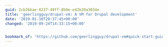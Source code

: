 ```yaml
---
guid: 2cb2bbae-8237-49ff-8b9e-e42b20a3034e
title: 'geerlingguy/drupal-vm: A VM for Drupal development'
date: '2019-01-10T20:37:45+00:00'
changed: '2019-09-24T14:33:15+00:00'


bookmark_of: 'https://github.com/geerlingguy/drupal-vm#quick-start-guide'
---
```


